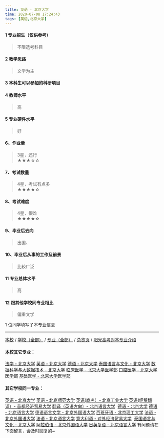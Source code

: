 ```yaml
---
title: 英语 - 北京大学
time: 2020-07-08 17:24:43
tags: [英语,北京大学]
---
```

#### 1 专业招生（仅供参考）  
> 不限选考科目 



#### 2 教学思路  
> 文学为主



#### 3 本科生可以参加的科研项目  
>  



#### 4 教师水平
> 高



#### 5 专业硬件水平
> 好



#### 6、作业量
> 3星，还行  
★★★☆☆



#### 7、考试数量  
> 4星，考试有点多   
★★★★☆



#### 8、考试难度  
> 4星，很难   
★★★★☆



#### 9、毕业后去向  
> 出国、



#### 10、毕业后从事的工作及前景  
> 比较广泛



#### 11 专业总体水平 
> 高



####  12 跟其他学校同专业相比 
> 偏重文学




1 位同学填写了本专业信息
***
[本校](http://www.jianshu.com/p/887c8fcb1e85) / [学校（全部）](http://www.jianshu.com/p/3efa6bcca419) / [专业（全部）](http://www.jianshu.com/p/2d4c6d3552c2) / [总览页](http://www.jianshu.com/p/445daeb4fa00) / [阳光高考对本专业介绍](http://gaokao.chsi.com.cn/sch/zyk/view.do?schId=73394518&specId=73383483)
#### 本校其它专业：
[法学 - 北京大学](http://www.jianshu.com/p/67bf7fc84283)
[英语 - 北京大学](http://www.jianshu.com/p/0fbdd57bb5ff)
[德语 - 北京大学](http://www.jianshu.com/p/8156427c0203)
[泰国语言与文化 - 北京大学](http://www.jianshu.com/p/5f7866d1dab8)
[数据科学与大数据技术 - 北京大学](http://www.jianshu.com/p/fb4a3d978b23)
[临床医学 - 北京大学医学部](http://www.jianshu.com/p/fc8f1415787d)
[口腔医学 - 北京大学医学部](http://www.jianshu.com/p/ba5dd8a6a86a)
[基础医学 - 北京大学医学部](http://www.jianshu.com/p/66c1f9a9ed13)
#### 其它学校同一专业：
[英语 - 北京大学](http://www.jianshu.com/p/0fbdd57bb5ff)
[英语 - 北京师范大学](http://www.jianshu.com/p/fb1451957ef8)
[英语(商务）- 北京工业大学](http://www.jianshu.com/p/e24df7ec2a30)
[英语(经贸翻译）- 首都经济贸易大学](http://www.jianshu.com/p/f125c53d8ec3)
[翻译（英语方向）- 北京语言大学](http://www.jianshu.com/p/dc7bfdf40376) 
[德语 - 北京大学](http://www.jianshu.com/p/8156427c0203)
[德语 - 北京语言大学](http://www.jianshu.com/p/64a1801b0d5a)
[德语语言文学 - 北京外国语大学](http://www.jianshu.com/p/fe641906d789)
[西班牙语 - 北京理工大学](http://www.jianshu.com/p/e0901a0de766)
[法语 - 北京外国语大学](http://www.jianshu.com/p/e666d920c112)
[法语 - 北京语言大学](http://www.jianshu.com/p/1ca0158bb953)
[意大利语 - 对外经济贸易大学](http://www.jianshu.com/p/08a3917b473c) 
[泰国语言与文化 - 北京大学](http://www.jianshu.com/p/5f7866d1dab8)
[阿拉伯语 - 北京外国语大学](http://www.jianshu.com/p/9b03fdebe75d)
[日英复语 - 北京语言大学](http://www.jianshu.com/p/eb631d6c97eb)
有问题请在下面留言，会及时回复的~